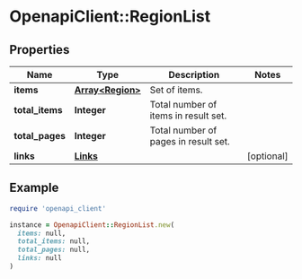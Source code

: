 # OpenapiClient::RegionList

## Properties

| Name | Type | Description | Notes |
| ---- | ---- | ----------- | ----- |
| **items** | [**Array&lt;Region&gt;**](Region.md) | Set of items. |  |
| **total_items** | **Integer** | Total number of items in result set. |  |
| **total_pages** | **Integer** | Total number of pages in result set. |  |
| **links** | [**Links**](Links.md) |  | [optional] |

## Example

```ruby
require 'openapi_client'

instance = OpenapiClient::RegionList.new(
  items: null,
  total_items: null,
  total_pages: null,
  links: null
)
```

